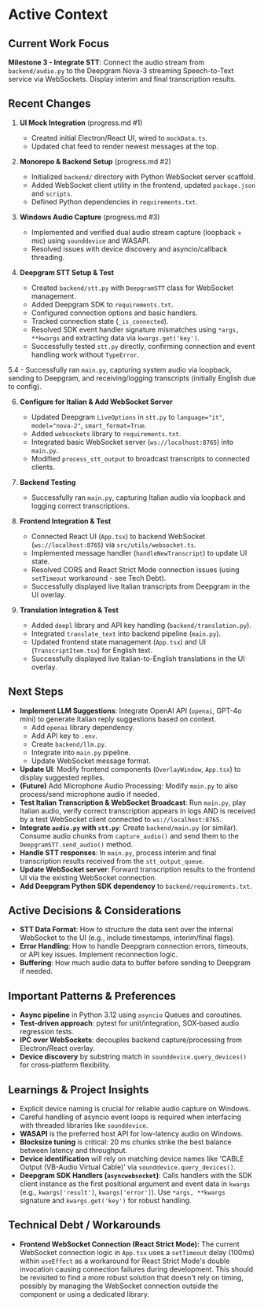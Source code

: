 # Active Context

## Current Work Focus

**Milestone 3 - Integrate STT**: Connect the audio stream from `backend/audio.py` to the Deepgram Nova-3 streaming Speech-to-Text service via WebSockets. Display interim and final transcription results.

## Recent Changes

1. **UI Mock Integration** (progress.md #1)
   - Created initial Electron/React UI, wired to `mockData.ts`.
   - Updated chat feed to render newest messages at the top.

2. **Monorepo & Backend Setup** (progress.md #2)
   - Initialized `backend/` directory with Python WebSocket server scaffold.
   - Added WebSocket client utility in the frontend, updated `package.json` and `scripts`.
   - Defined Python dependencies in `requirements.txt`.

3. **Windows Audio Capture** (progress.md #3)
   - Implemented and verified dual audio stream capture (loopback + mic) using `sounddevice` and WASAPI.
   - Resolved issues with device discovery and asyncio/callback threading.

4. **Deepgram STT Setup & Test**
   - Created `backend/stt.py` with `DeepgramSTT` class for WebSocket management.
   - Added Deepgram SDK to `requirements.txt`.
   - Configured connection options and basic handlers.
   - Tracked connection state (`_is_connected`).
   - Resolved SDK event handler signature mismatches using `*args, **kwargs` and extracting data via `kwargs.get('key')`.
   - Successfully tested `stt.py` directly, confirming connection and event handling work without `TypeError`.

5.4 - Successfully ran `main.py`, capturing system audio via loopback, sending to Deepgram, and receiving/logging transcripts (initially English due to config).

6) **Configure for Italian & Add WebSocket Server**
   - Updated Deepgram `LiveOptions` in `stt.py` to `language="it"`, `model="nova-2"`, `smart_format=True`.
   - Added `websockets` library to `requirements.txt`.
   - Integrated basic WebSocket server (`ws://localhost:8765`) into `main.py`.
   - Modified `process_stt_output` to broadcast transcripts to connected clients.

7) **Backend Testing**
   - Successfully ran `main.py`, capturing Italian audio via loopback and logging correct transcriptions.

8) **Frontend Integration & Test**
   - Connected React UI (`App.tsx`) to backend WebSocket (`ws://localhost:8765`) via `src/utils/websocket.ts`.
   - Implemented message handler (`handleNewTranscript`) to update UI state.
   - Resolved CORS and React Strict Mode connection issues (using `setTimeout` workaround - see Tech Debt).
   - Successfully displayed live Italian transcripts from Deepgram in the UI overlay.

9) **Translation Integration & Test**
   - Added `deepl` library and API key handling (`backend/translation.py`).
   - Integrated `translate_text` into backend pipeline (`main.py`).
   - Updated frontend state management (`App.tsx`) and UI (`TranscriptItem.tsx`) for English text.
   - Successfully displayed live Italian-to-English translations in the UI overlay.

## Next Steps

- **Implement LLM Suggestions**: Integrate OpenAI API (`openai`, GPT-4o mini) to generate Italian reply suggestions based on context.
  - Add `openai` library dependency.
  - Add API key to `.env`.
  - Create `backend/llm.py`.
  - Integrate into `main.py` pipeline.
  - Update WebSocket message format.
- **Update UI**: Modify frontend components (`OverlayWindow`, `App.tsx`) to display suggested replies.
- **(Future)** Add Microphone Audio Processing: Modify `main.py` to also process/send microphone audio if needed.
- **Test Italian Transcription & WebSocket Broadcast**: Run `main.py`, play Italian audio, verify correct transcription appears in logs AND is received by a test WebSocket client connected to `ws://localhost:8765`.
- **Integrate `audio.py` with `stt.py`**: Create `backend/main.py` (or similar). Consume audio chunks from `capture_audio()` and send them to the `DeepgramSTT.send_audio()` method.
- **Handle STT responses**: In `main.py`, process interim and final transcription results received from the `stt_output_queue`.
- **Update WebSocket server**: Forward transcription results to the frontend UI via the existing WebSocket connection.
- **Add Deepgram Python SDK dependency** to `backend/requirements.txt`.

## Active Decisions & Considerations

- **STT Data Format**: How to structure the data sent over the internal WebSocket to the UI (e.g., include timestamps, interim/final flags).
- **Error Handling**: How to handle Deepgram connection errors, timeouts, or API key issues. Implement reconnection logic.
- **Buffering**: How much audio data to buffer before sending to Deepgram if needed.

## Important Patterns & Preferences

- **Async pipeline** in Python 3.12 using `asyncio` Queues and coroutines.
- **Test‑driven approach**: pytest for unit/integration, SOX‑based audio regression tests.
- **IPC over WebSockets**: decouples backend capture/processing from Electron/React overlay.
- **Device discovery** by substring match in `sounddevice.query_devices()` for cross‑platform flexibility.

## Learnings & Project Insights

- Explicit device naming is crucial for reliable audio capture on Windows.
- Careful handling of asyncio event loops is required when interfacing with threaded libraries like `sounddevice`.
- **WASAPI** is the preferred host API for low-latency audio on Windows.
- **Blocksize tuning** is critical: 20 ms chunks strike the best balance between latency and throughput.
- **Device identification** will rely on matching device names like 'CABLE Output (VB-Audio Virtual Cable)' via `sounddevice.query_devices()`.
- **Deepgram SDK Handlers (`asyncwebsocket`)**: Calls handlers with the SDK client instance as the first positional argument and event data in `kwargs` (e.g., `kwargs['result']`, `kwargs['error']`). Use `*args, **kwargs` signature and `kwargs.get('key')` for robust handling.

## Technical Debt / Workarounds

- **Frontend WebSocket Connection (React Strict Mode):** The current WebSocket connection logic in `App.tsx` uses a `setTimeout` delay (100ms) within `useEffect` as a workaround for React Strict Mode's double invocation causing connection failures during development. This should be revisited to find a more robust solution that doesn't rely on timing, possibly by managing the WebSocket connection outside the component or using a dedicated library.

